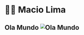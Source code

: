 # 👨‍💻 Macio Lima

## Ola Mundo ![Ola Mundo](https://media3.giphy.com/media/EK24OWrJSy1GkkNu0y/giphy.gif)
